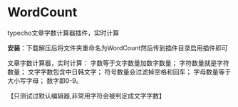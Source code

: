 # WordCount
typecho文章字数计算器插件，实时计算

**安装**：下载解压后将文件夹重命名为WordCount然后传到插件目录启用插件即可

文章字数计算器，实时计算：
字数等于文字数量加数字数量；
字符数量就是字符数量；
文字字数包含中日韩文字；
符号数量会过滤掉空格和回车；
字母数量等于大小写字母；
数字即0-9。

【只测试过默认编辑器,非常用字符会被判定成文字字数】
